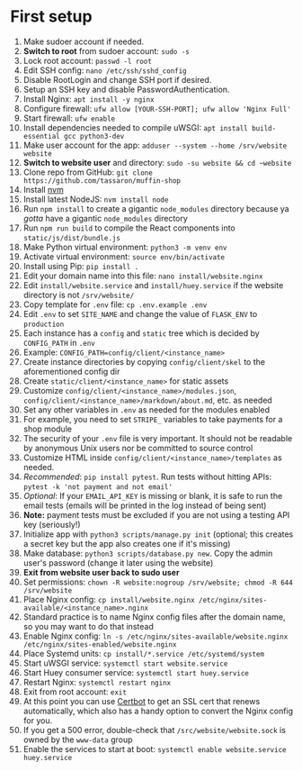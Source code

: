 # First setup
1. Make sudoer account if needed.
1. **Switch to root** from sudoer account: `sudo -s`
1. Lock root account: `passwd -l root`
1. Edit SSH config: `nano /etc/ssh/sshd_config`
  1. Disable RootLogin and change SSH port if desired.
  1. Setup an SSH key and disable PasswordAuthentication.
1. Install Nginx: `apt install -y nginx`
1. Configure firewall: `ufw allow [YOUR-SSH-PORT]; ufw allow 'Nginx Full'`
1. Start firewall: `ufw enable`
1. Install dependencies needed to compile uWSGI: `apt install build-essential gcc python3-dev`
1. Make user account for the app: `adduser --system --home /srv/website website`
1. **Switch to website user** and directory: `sudo -su website && cd ~website`
1. Clone repo from GitHub: `git clone https://github.com/tassaron/muffin-shop`
1. Install [nvm](https://github.com/nvm-sh/nvm#installing-and-updating)
1. Install latest NodeJS: `nvm install node`
1. Run `npm install` to create a gigantic `node_modules` directory because ya _gotta_ have a gigantic `node_modules` directory
1. Run `npm run build` to compile the React components into `static/js/dist/bundle.js`
1. Make Python virtual environment: `python3 -m venv env`
1. Activate virtual environment: `source env/bin/activate`
1. Install using Pip: `pip install .`
1. Edit your domain name into this file: `nano install/website.nginx`
1. Edit `install/website.service` and `install/huey.service` if the website directory is not `/srv/website/`
1. Copy template for `.env` file: `cp .env.example .env`
1. Edit `.env` to set `SITE_NAME` and change the value of `FLASK_ENV` to `production`
1. Each instance has a `config` and `static` tree which is decided by `CONFIG_PATH` in `.env`
1. Example: `CONFIG_PATH=config/client/<instance_name>`
1. Create instance directories by copying `config/client/skel` to the aforementioned config dir
1. Create `static/client/<instance_name>` for static assets
1. Customize `config/client/<instance_name>/modules.json`, `config/client/<instance_name>/markdown/about.md`, etc. as needed
1. Set any other variables in `.env` as needed for the modules enabled
  1. For example, you need to set `STRIPE_` variables to take payments for a shop module
  1. The security of your `.env` file is very important. It should not be readable by anonymous Unix users nor be committed to source control
1. Customize HTML inside `config/client/<instance_name>/templates` as needed.
1. _Recommended_: `pip install pytest`. Run tests without hitting APIs: `pytest -k 'not payment and not email'`
1. _Optional_: If your `EMAIL_API_KEY` is missing or blank, it is safe to run the email tests (emails will be printed in the log instead of being sent)
1. **Note:** payment tests must be excluded if you are not using a testing API key (seriously!)
1. Initialize app with `python3 scripts/manage.py init` (optional; this creates a secret key but the app also creates one if it's missing)
1. Make database: `python3 scripts/database.py new`. Copy the admin user's password (change it later using the website)
1. **Exit from website user back to sudo user**
1. Set permissions: `chown -R website:nogroup /srv/website; chmod -R 644 /srv/website`
1. Place Nginx config: `cp install/website.nginx /etc/nginx/sites-available/<instance_name>.nginx`
  1. Standard practice is to name Nginx config files after the domain name, so you may want to do that instead
1. Enable Nginx config: `ln -s /etc/nginx/sites-available/website.nginx /etc/nginx/sites-enabled/website.nginx`
1. Place Systemd units: `cp install/*.service /etc/systemd/system`
1. Start uWSGI service: `systemctl start website.service`
1. Start Huey consumer service: `systemctl start huey.service`
1. Restart Nginx: `systemctl restart nginx`
1. Exit from root account: `exit`
1. At this point you can use [Certbot](https://certbot.eff.org/) to get an SSL cert that renews automatically, which also has a handy option to convert the Nginx config for you.
1. If you get a 500 error, double-check that `/src/website/website.sock` is owned by the `www-data` group
1. Enable the services to start at boot: `systemctl enable website.service huey.service`
